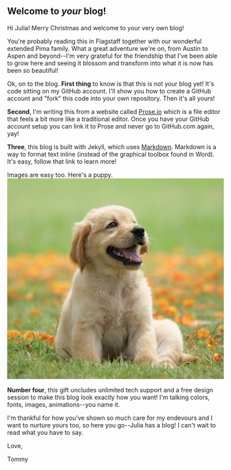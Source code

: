 ## Welcome to _your_ blog!

Hi Julia! Merry Christmas and welcome to your very own blog!

You're probably reading this in Flagstaff together with our wonderful extended Pima family. What a great adventure we're on, from Austin to Aspen and beyond--I'm very grateful for the friendship that I've been able to grow here and seeing it blossom and transform into what it is now has been so beautiful!

Ok, on to the blog. **First thing** to know is that this is not your blog yet! It's code sitting on my GitHub account. I'll show you how to create a GitHub account and "fork" this code into your own repository. Then it's all yours!

**Second**, I'm writing this from a website called [Prose.io](https://prose.io) which is a file editor that feels a bit more like a traditional editor. Once you have your GitHub account setup you can link it to Prose and never go to GitHub.com again, yay!

**Three**, this blog is built with Jekyll, which uses [Markdown](https://www.markdownguide.org/basic-syntax/). Markdown is a way to format text inline (instead of the graphical toolbox found in Word). It's easy, follow that link to learn more!

Images are easy too. Here's a puppy.
![puppy.png](/images/puppy.png)

**Number four**, this gift uncludes unlimited tech support and a free design session to make this blog look exactly how you want! I'm talking colors, fonts, images, animations--you name it. 

I'm thankful for how you've shown so much care for my endevours and I want to nurture yours too, so here you go--Julia has a blog! I can't wait to read what you have to say.

Love,

Tommy

